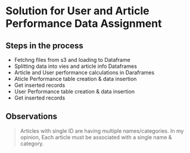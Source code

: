 # Solution for User and Article Performance Data Assignment

## Steps in the process

* Fetchng files from s3 and loading to Dataframe
* Splitting data into vies and article info Dataframes
* Article and User performance calculations in Daraframes
* Aticle Performance table creation & data insertion
* Get inserted records
* User Performance table creation & data insertion
* Get inserted records

## Observations

> Articles with single ID are having multiple names/categories. In my opinion, Each article must be associated with a single name & category.

